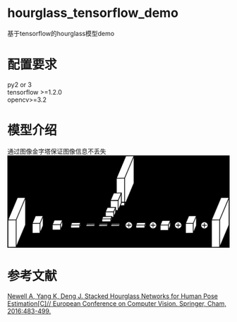 # hourglass_tensorflow_demo
基于tensorflow的hourglass模型demo
# 配置要求
py2 or 3<br>
tensorflow >=1.2.0<br>
opencv>=3.2

# 模型介绍
通过图像金字塔保证图像信息不丢失<br>
![](https://github.com/LeslieZhoa/hourglass_tensorflow_demo/blob/master/img/%5BJ%7B5790MF%60XD6KOYL2%7DV%7D6V.png)  

# 参考文献
[Newell A, Yang K, Deng J. Stacked Hourglass Networks for Human Pose Estimation[C]// European Conference on Computer Vision. Springer, Cham, 2016:483-499.](http://xueshu.baidu.com/s?wd=paperuri%3A%28a4bc605cfb62011e9d2fca023021a4c4%29&filter=sc_long_sign&tn=SE_xueshusource_2kduw22v&sc_vurl=http%3A%2F%2Farxiv.org%2Fabs%2F1603.06937&ie=utf-8&sc_us=7167702979786517512) 
